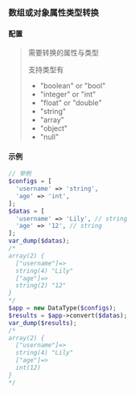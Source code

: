 ### 数组或对象属性类型转换

#### 配置

> 需要转换的属性与类型
>
> 支持类型有
>
> - "boolean" or "bool"
> - "integer" or "int"
> - "float" or "double"
> - "string"
> - "array"
> - "object"
> - "null"

#### 示例

```php
// 举例
$configs = [
  'username' => 'string',
  'age' => 'int',
];
$datas = [
  'username' => 'Lily', // string
  'age' => '12', // string 
];
var_dump($datas);
/*
array(2) {
  ["username"]=>
  string(4) "Lily"
  ["age"]=>
  string(2) "12"
}
*/
$app = new DataType($configs);
$results = $app->convert($datas);
var_dump($results);
/*
array(2) {
  ["username"]=>
  string(4) "Lily"
  ["age"]=>
  int(12)
}
*/
```

